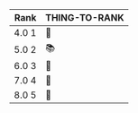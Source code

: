 
| Rank | THING-TO-RANK |
|-----:|---------------|
|4.0  1| 📣            |
|5.0  2| 📚            |
|6.0  3| 🌟            |
|7.0  4| 🌱            |
|8.0  5| 💞            |

